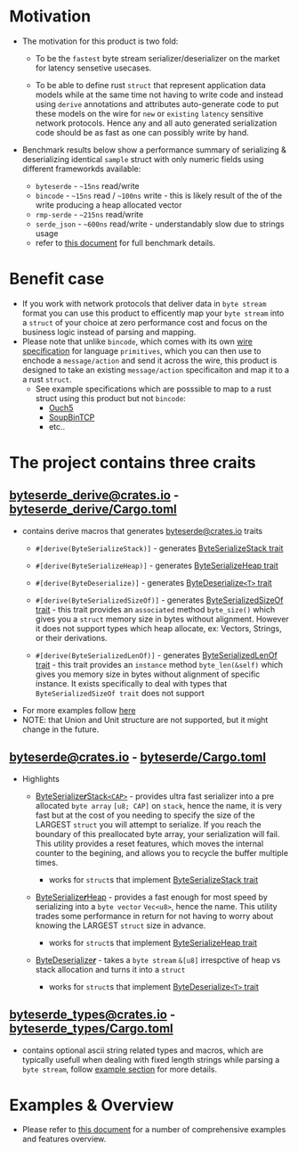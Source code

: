 # Motivation

* The motivation for this product is two fold:
  * To be the `fastest` byte stream serializer/deserializer on the market for latency sensetive usecases.
  
  * To be able to define rust `struct` that represent application data models while at the same time not having to write code and instead using `derive` annotations and attributes auto-generate code to put these models on the wire for `new` or `existing` `latency` sensitive network protocols. Hence any and all auto generated serialization code should be as fast as one can possibly write by hand. 
  
* Benchmark results below show a performance summary of serializing & deserializing identical `sample` struct with only numeric fields using different frameworkds available:
  * `byteserde` - `~15ns` read/write 
  * `bincode` - `~15ns` read / `~100ns` write - this is likely result of the of the write producing a heap allocated vector
  * `rmp-serde` - `~215ns` read/write
  * `serde_json` - `~600ns` read/write - understandably slow due to strings usage
  * refer to [this document](./byteserde_examples/readme.md) for full benchmark details.


# Benefit case
* If you work with network protocols that deliver data in `byte stream` format you can use this product to efficently map your `byte stream` into a `struct` of your choice at zero performance cost and focus on the business logic instead of parsing and mapping. 
* Please note that unlike `bincode`, which comes with its own [wire specification](https://github.com/bincode-org/bincode/blob/trunk/docs/spec.md) for language `primitives`, which you can then use to enchode a `message/action` and send it across the wire, this product is designed to take an existing `message/action` specificaiton and map it to a a rust `struct`.
  * See example specifications which are posssible to map to a rust struct using this product but not `bincode`:
    * [Ouch5](http://nasdaqtrader.com/content/technicalsupport/specifications/TradingProducts/Ouch5.0.pdf)
    * [SoupBinTCP](https://www.nasdaq.com/docs/SoupBinTCP%204.1.pdf)
    * etc..


# The project contains three craits
## [byteserde_derive@crates.io](https://crates.io/crates/byteserde_derive) - [byteserde_derive/Cargo.toml](byteserde_derive/Cargo.toml)
  * contains derive macros that generates [byteserde@crates.io](https://crates.io/crates/byteserde) traits
    * `#[derive(ByteSerializeStack)]` - generates [ByteSerializeStack trait](byteserde/src/ser.rs#ByteSerializeStack) 
    
    * `#[derive(ByteSerializeHeap)]` - generates [ByteSerializeHeap trait](byteserde/src/ser.rs#ByteSerializeHeap)
    
    * `#[derive(ByteDeserialize)]` - generates [ByteDeserialize`<T>` trait](byteserde/src/des.rs#ByteDeserialize)

    * `#[derive(ByteSerializedSizeOf)]` - generates [ByteSerializedSizeOf trait](byteserde/src/size.rs#ByteSerializedSizeOf) - this trait provides an `associated` method `byte_size()` which gives you a `struct` memory size in bytes without alignment. However it does not support types which heap allocate, ex: Vectors, Strings, or their derivations.
    
    * `#[derive(ByteSerializedLenOf)]` - generates  [ByteSerializedLenOf trait](byteserde/src/size.rs#ByteSerializedLenOf) - this trait provides an `instance` method `byte_len(&self)` which gives you memory size in bytes without alignment of specific instance. It exists specifically to deal with types that `ByteSerializedSizeOf trait` does not support
  * For more examples follow [here](byteserde_examples/examples/readme.md)
  * NOTE: that Union and Unit structure are not supported, but it might change in the future.
  
## [byteserde@crates.io](https://crates.io/crates/byteserde) - [byteserde/Cargo.toml](byteserde/Cargo.toml)            
* Highlights
  * [ByteSerialize***r***Stack`<CAP>`](byteserde/src/ser.rs#ByteSerializerStack) - provides ultra fast serializer into a pre allocated `byte array` `[u8; CAP]` on `stack`, hence the name, it is very fast but at the cost of you needing to specify the size of the LARGEST `struct` you will attempt to serialize. If you reach the boundary of this preallocated byte array, your serialization will fail. This utility provides a reset features, which moves the internal counter to the begining, and allows you to recycle the buffer multiple times. 
    * works for `struct`s that implement [ByteSerializeStack trait](byteserde/src/ser.rs#ByteSerializeStack)

  * [ByteSerialize***r***Heap](byteserde/src/ser.rs#ByteSerializerHeap) - provides a fast enough for most speed by serializing into a `byte vector` `Vec<u8>`, hence the name. This utility trades some performance in return for not having to worry about knowing the LARGEST `struct` size in advance.
    * works for `struct`s that implement [ByteSerializeHeap trait](byteserde/src/ser.rs#ByteSerializeHeap)

  * [ByteDeserialize***r***](byteserde/src/des.rs#ByteDeserialize) - takes a `byte stream` `&[u8]` irrespctive of heap vs stack allocation and turns it into a `struct`
    * works for `struct`s that implement [ByteDeserialize`<T>` trait](byteserde/src/des.rs#ByteDeserialize)


    
## [byteserde_types@crates.io](https://crates.io/crates/byteserde_types) - [byteserde_types/Cargo.toml](byteserde_types/Cargo.toml)
  * contains optional ascii string related types and macros, which are typically usefull when dealing with fixed length strings while parsing a `byte stream`, follow [example section](byteserde_examples/examples/readme.md) for more details.

# Examples & Overview
* Please refer to [this document](byteserde_examples/examples/readme.md) for a number of comprehensive examples and features overview.


